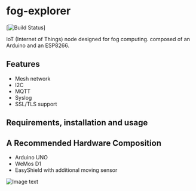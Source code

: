 fog-explorer
=============================

[![Build Status](https://github.com/airforce011/fog-explorer)]

IoT (Internet of Things) node designed for fog computing. composed of an Arduino and an ESP8266.

## Features

* Mesh network
* I2C
* MQTT
* Syslog
* SSL/TLS support

## Requirements, installation and usage

## A Recommended Hardware Composition
* Arduino UNO
* WeMos D1
* EasyShield with additional moving sensor

![Image text](/doc/pic/hardware/robot-explorer-v01.jpg)
